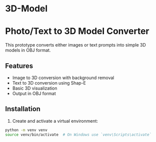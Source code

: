 # 3D-Model

# Photo/Text to 3D Model Converter

This prototype converts either images or text prompts into simple 3D models in OBJ format.

## Features
- Image to 3D conversion with background removal
- Text to 3D conversion using Shap-E
- Basic 3D visualization
- Output in OBJ format

## Installation

1. Create and activate a virtual environment:
```bash
python -m venv venv
source venv/bin/activate  # On Windows use `venv\Scripts\activate`
